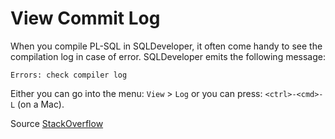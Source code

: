# View Commit Log

When you compile PL-SQL in SQLDeveloper, it often come handy to see the compilation log in case of error. SQLDeveloper emits the following message:

```
Errors: check compiler log
```

Either you can go into the menu: `View` > `Log` or you can press: `<ctrl>-<cmd>-L` (on a Mac).

Source [StackOverflow](https://stackoverflow.com/questions/3815289/how-to-check-compiler-log-in-sql-developer)
